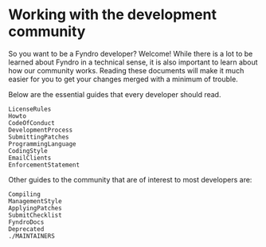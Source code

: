 <!-- SPDX-License-Identifier: MIT -->

# Working with the development community

So you want to be a Fyndro developer? Welcome! While there is
a lot to be learned about Fyndro in a technical sense, it is
also important to learn about how our community works.
Reading these documents will make it much easier for you
to get your changes merged with a minimum of trouble.

Below are the essential guides that every developer should read.

```console
LicenseRules
Howto
CodeOfConduct
DevelopmentProcess
SubmittingPatches
ProgrammingLanguage
CodingStyle
EmailClients
EnforcementStatement
```

Other guides to the community that are
of interest to most developers are:

```console
Compiling
ManagementStyle
ApplyingPatches
SubmitChecklist
FyndroDocs
Deprecated
./MAINTAINERS
```